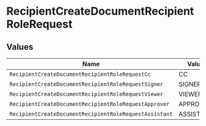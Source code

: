 # RecipientCreateDocumentRecipientRoleRequest


## Values

| Name                                                   | Value                                                  |
| ------------------------------------------------------ | ------------------------------------------------------ |
| `RecipientCreateDocumentRecipientRoleRequestCc`        | CC                                                     |
| `RecipientCreateDocumentRecipientRoleRequestSigner`    | SIGNER                                                 |
| `RecipientCreateDocumentRecipientRoleRequestViewer`    | VIEWER                                                 |
| `RecipientCreateDocumentRecipientRoleRequestApprover`  | APPROVER                                               |
| `RecipientCreateDocumentRecipientRoleRequestAssistant` | ASSISTANT                                              |